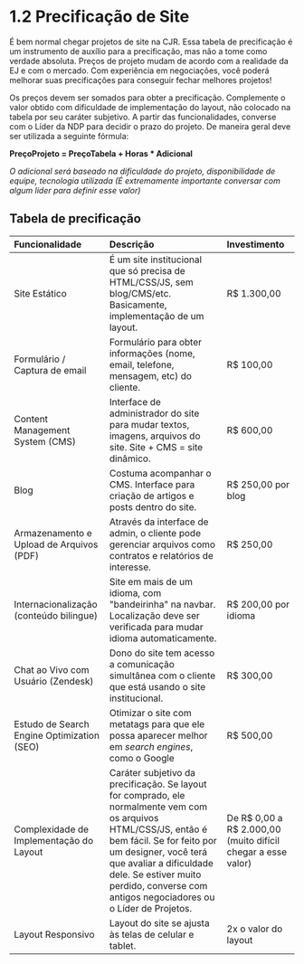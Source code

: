 # 1.2 Precificação de Site

É bem normal chegar projetos de site na CJR. Essa tabela de precificação é um instrumento de auxílio para a precificação, mas não a tome como verdade absoluta. Preços de projeto mudam de acordo com a realidade da EJ e com o mercado. Com experiência em negociações, você poderá melhorar suas precificações para conseguir fechar melhores projetos!

Os preços devem ser somados para obter a precificação. Complemente o valor obtido com dificuldade de implementação do layout, não colocado na tabela por seu caráter subjetivo. A partir das funcionalidades, converse com o Líder da NDP para decidir o prazo do projeto. De maneira geral deve ser utilizada a seguinte fórmula:

**PreçoProjeto = PreçoTabela + Horas \* Adicional**

_O adicional será baseado na dificuldade do projeto, disponibilidade de equipe, tecnologia utilizada \(É extremamente importante conversar com algum lider para definir esse valor\)_

## Tabela de precificação

| Funcionalidade | Descrição | Investimento |
| :--- | :--- | :--- |
| Site Estático | É um site institucional que só precisa de HTML/CSS/JS, sem blog/CMS/etc. Basicamente, implementação de um layout. | R$ 1.300,00 |
| Formulário / Captura de email | Formulário para obter informações \(nome, email, telefone, mensagem, etc\) do cliente. | R$ 100,00 |
| Content Management System \(CMS\) | Interface de administrador do site para mudar textos, imagens, arquivos do site. Site + CMS = site dinâmico. | R$ 600,00 |
| Blog | Costuma acompanhar o CMS. Interface para criação de artigos e posts dentro do site. | R$ 250,00 por blog |
| Armazenamento e Upload de Arquivos \(PDF\) | Através da interface de admin, o cliente pode gerenciar arquivos como contratos e relatórios de interesse. | R$ 250,00 |
| Internacionalização \(conteúdo bilingue\) | Site em mais de um idioma, com "bandeirinha" na navbar. Localização deve ser verificada para mudar idioma automaticamente. | R$ 200,00 por idioma |
| Chat ao Vivo com Usuário \(Zendesk\) | Dono do site tem acesso a comunicação simultânea com o cliente que está usando o site institucional. | R$ 300,00 |
| Estudo de Search Engine Optimization \(SEO\) | Otimizar o site com metatags para que ele possa aparecer melhor em _search engines_, como o Google | R$ 500,00 |
| Complexidade de Implementação do Layout | Caráter subjetivo da precificação. Se layout for comprado, ele normalmente vem com os arquivos HTML/CSS/JS, então é bem fácil. Se for feito por um designer, você terá que avaliar a dificuldade dele. Se estiver muito perdido, converse com antigos negociadores ou o Líder de Projetos. | De R$ 0,00 a R$ 2.000,00 \(muito difícil chegar a esse valor\) |
| Layout Responsivo | Layout do site se ajusta às telas de celular e tablet. | 2x o valor do layout |

